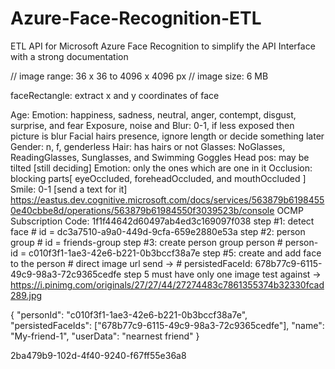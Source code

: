 # Azure-Face-Recognition-ETL
ETL API for Microsoft Azure Face Recognition to simplify the API Interface with a strong documentation

// image range: 36 x 36 to 4096 x 4096 px
// image size: 6 MB

faceRectangle: extract x and y coordinates of face

Age:
Emotion: happiness, sadness, neutral, anger, contempt, disgust, surprise, and fear
Exposure, noise and Blur: 0-1, if less exposed then picture is blur
Facial hairs presence, ignore length or decide something later
Gender: n, f, genderless
Hair: has hairs or not
Glasses: NoGlasses, ReadingGlasses, Sunglasses, and Swimming Goggles
Head pos: may be tilted [still deciding]
Emotion: only the ones which are one in it
Occlusion: blocking parts[ eyeOccluded, foreheadOccluded, and mouthOccluded ]
Smile: 0-1 [send a text for it]
https://eastus.dev.cognitive.microsoft.com/docs/services/563879b61984550e40cbbe8d/operations/563879b61984550f3039523b/console
OCMP Subscription Code: 1f1f44642d60497ab4ed3c169097f038
step #1: detect face # id = dc3a7510-a9a0-449d-9cfa-659e2880e53a
step #2: person group # id = friends-group
step #3: create person group person # person-id = c010f3f1-1ae3-42e6-b221-0b3bccf38a7e 
step #5: create and add face to the person # direct image url send -> # persistedFaceId: 678b77c9-6115-49c9-98a3-72c9365cedfe
step 5 must have only one image
test against -> https://i.pinimg.com/originals/27/27/44/27274483c7861355374b32330fcad289.jpg


{
  "personId": "c010f3f1-1ae3-42e6-b221-0b3bccf38a7e",
  "persistedFaceIds": ["678b77c9-6115-49c9-98a3-72c9365cedfe"],
  "name": "My-friend-1",
  "userData": "nearnest friend"
}


2ba479b9-102d-4f40-9240-f67ff55e36a8